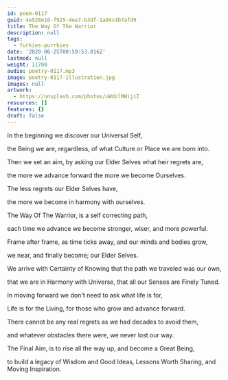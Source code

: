 ```yaml
---
id: poem-0117
guid: 4e528e10-f925-4ee7-b3df-1a94c4b7afd9
title: The Way Of The Warrior
description: null
tags:
  - furkies-purrkies
date: '2020-06-25T00:59:53.016Z'
lastmod: null
weight: 11700
audio: poetry-0117.mp3
image: poetry-0117-illustration.jpg
images: null
artwork:
  - https://unsplash.com/photos/uWdzlMWijiI
resources: []
features: {}
draft: false
---
```


In the beginning we discover our Universal Self,

the Being we are, regardless, of what Culture or Place we are born into.

Then we set an aim, by asking our Elder Selves what heir regrets are,

the more we advance forward the more we become Ourselves.

The less regrets our Elder Selves have,

the more we become in harmony with ourselves.

The Way Of The Warrior, is a self correcting path,

each time we advance we become stronger, wiser, and more powerful.

Frame after frame, as time ticks away, and our minds and bodies grow,

we near, and finally become; our Elder Selves.

We arrive with Certainty of Knowing that the path we traveled was our own,

that we are in Harmony with Universe, that all our Senses are Finely Tuned.

In moving forward we don't need to ask what life is for,

Life is for the Living, for those who grow and advance forward.

There cannot be any real regrets as we had decades to avoid them,

and whatever obstacles there were, we never lost our way.

The Final Aim, is to rise all the way up, and become a Great Being,

to build a legacy of Wisdom and Good Ideas, Lessons Worth Sharing, and Moving Inspiration.
